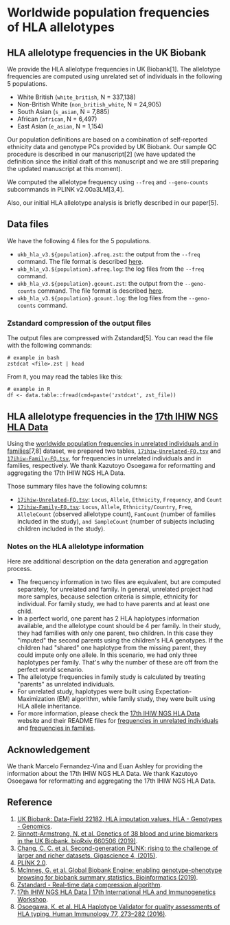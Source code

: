 #  Worldwide population frequencies of HLA allelotypes

## HLA allelotype frequencies in the UK Biobank

We provide the HLA allelotype frequencies in UK Biobank[1].
The allelotype frequencies are computed using unrelated set of individuals in the following 5 populations.

- White British (`white_british`, N = 337,138)
- Non-British White (`non_british_white`, N = 24,905)
- South Asian (`s_asian`, N = 7,885)
- African (`african`, N = 6,497)
- East Asian (`e_asian`, N = 1,154)

Our population definitions are based on a combination of self-reported ethnicity data and genotype PCs provided by UK Biobank. Our sample QC procedure is described in our manuscript[2] (we have updated the definition since the initial draft of this manuscript and we are still preparing the updated manuscript at this moment).

We computed the allelotype frequency using `--freq` and `--geno-counts` subcommands in PLINK v2.00a3LM[3,4].

Also, our initial HLA allelotype analysis is briefly described in our paper[5].

## Data files

We have the following 4 files for the 5 populations.

- `ukb_hla_v3.${population}.afreq.zst`: the output from the `--freq` command. The file format is described [here](https://www.cog-genomics.org/plink/2.0/formats#afreq).
- `ukb_hla_v3.${population}.afreq.log`: the log files from the `--freq` command.
- `ukb_hla_v3.${population}.gcount.zst`: the output from the `--geno-counts` command. The file format is described [here](https://www.cog-genomics.org/plink/2.0/formats#gcount).
- `ukb_hla_v3.${population}.gcount.log`: the log files from the `--geno-counts` command.

### Zstandard compression of the output files

The output files are compressed with Zstandard[5].
You can read the file with the following commands:

```{bash}
# example in bash
zstdcat <file>.zst | head
```

From `R`, you may read the tables like this:

```{R}
# example in R
df <- data.table::fread(cmd=paste('zstdcat', zst_file))
```

## HLA allelotype frequencies in the [17th IHIW NGS HLA Data](http://17ihiw.org/17th-ihiw-ngs-hla-data/)

Using the [worldwide population frequencies in unrelated individuals and in families](http://17ihiw.org/17th-ihiw-ngs-hla-data/)[7,8] dataset, we prepared two tables, [`17ihiw-Unrelated-FQ.tsv`](17ihiw-Unrelated-FQ.tsv) and [`17ihiw-Family-FQ.tsv`](17ihiw-Family-FQ.tsv), for frequencies in unrelated individuals and in families, respectively. We thank Kazutoyo Osoegawa for reformatting and aggregating the 17th IHIW NGS HLA Data.

Those summary files have the following columns:

- [`17ihiw-Unrelated-FQ.tsv`](17ihiw-Unrelated-FQ.tsv): `Locus`, `Allele`, `Ethnicity`, `Frequency`, and `Count`
- [`17ihiw-Family-FQ.tsv`](17ihiw-Family-FQ.tsv): `Locus`, `Allele`, `Ethnicity/Country`, `Freq`, `AlleleCount` (observed allelotype count), `FamCount` (number of families included in the study), `and SampleCount` (number of subjects including children included in the study).

### Notes on the HLA allelotype information

Here are additional description on the data generation and aggregation process.

- The frequency information in two files are equivalent, but are computed separately, for unrelated and family. In general, unrelated project had more samples, because selection criteria is simple, ethnicity for individual. For family study, we had to have parents and at least one child.
- In a perfect world, one parent has 2 HLA haplotypes information available, and the allelotype count should be 4 per family. In their study, they had families with only one parent, two children. In this case they "imputed" the second parents using the children's HLA genotypes. If the children had "shared" one haplotype from the missing parent, they could impute only one allele. In this scenario, we had only three haplotypes per family. That's why the number of these are off from the perfect world scenario.
- The allelotype frequencies in family study is calculated by treating "parents" as unrelated individuals.
- For unrelated study, haplotypes were built using Expectation-Maximization (EM) algorithm, while family study, they were built using HLA allele inheritance.
- For more information, please check the [17th IHIW NGS HLA Data](http://17ihiw.org/17th-ihiw-ngs-hla-data/) website and their README files for [frequencies in unrelated individuals](http://17ihiw.org/wp-content/uploads/2018/10/Readme-Unrelated-HLA-allele-and-haplotypes-FQ-tables_072318.pdf) and [frequencies in families](http://17ihiw.org/wp-content/uploads/2018/10/Readme-Family-HLA-allele-and-haplotypes-FQ-tables.pdf).

## Acknowledgement

We thank Marcelo Fernandez-Vina and Euan Ashley for providing the information about the 17th IHIW NGS HLA Data. We thank Kazutoyo Osoegawa for reformatting and aggregating the 17th IHIW NGS HLA Data.

## Reference

1. [UK Biobank: Data-Field 22182, HLA imputation values. HLA - Genotypes - Genomics](http://biobank.ctsu.ox.ac.uk/crystal/field.cgi?id=22182).
2. [Sinnott-Armstrong, N. et al. Genetics of 38 blood and urine biomarkers in the UK Biobank. bioRxiv 660506 (2019)](https://doi.org/10.1101/660506).
3. [Chang, C. C. et al. Second-generation PLINK: rising to the challenge of larger and richer datasets. Gigascience 4, (2015)](https://doi.org/10.1186/s13742-015-0047-8).
4. [PLINK 2.0](https://www.cog-genomics.org/plink/2.0/).
5. [McInnes, G. et al. Global Biobank Engine: enabling genotype-phenotype browsing for biobank summary statistics. Bioinformatics (2019)](https://doi.org/10.1093/bioinformatics/bty999).
6. [Zstandard - Real-time data compression algorithm](https://facebook.github.io/zstd/).
7. [17th IHIW NGS HLA Data | 17th International HLA and Immunogenetics Workshop](http://17ihiw.org/17th-ihiw-ngs-hla-data/).
8. [Osoegawa, K. et al. HLA Haplotype Validator for quality assessments of HLA typing. Human Immunology 77, 273–282 (2016)](https://doi.org/10.1016/j.humimm.2015.10.018).
